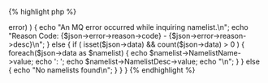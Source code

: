 {% highlight php %}
<?php
	/*
	 * This sample will show all SYSTEM namelists from queuemanager PIGEON with
	 * their description.
	 * MQWeb runs on localhost and is listening on port 8081. 
	 */
	$url = "http://localhost:8081/api/nl/inquire/PIGEON/SYSTEM*";

	$curl = curl_init();
	curl_setopt($curl, CURLOPT_URL, $url);
	curl_setopt($curl, CURLOPT_RETURNTRANSFER, 1);

	if ( ($response = curl_exec($curl)) === false )	{
		$err = curl_error($curl);
		echo "An HTTP error occurred while getting namelist information: $err\n";
	}
	else {
		$json = json_decode($response);
		if ( isset($json->error) ) {
			echo "An MQ error occurred while inquiring namelist.\n";
			echo "Reason Code: {$json->error->reason->code} - {$json->error->reason->desc}\n";
		}
		else {
			if ( isset($json->data) && count($json->data) > 0 ) {
				foreach($json->data as $namelist)
				{
					echo $namelist->NamelistName->value;
					echo ': ';
					echo $namelist->NamelistDesc->value;
					echo "\n";
				}
			}
			else
			{
				echo "No namelists found\n";
			}
		}
	}
{% endhighlight %}
